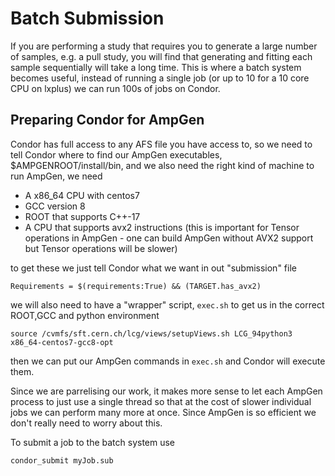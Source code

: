 # Batch Submission

If you are performing a study that requires you to generate a large number of samples, e.g. a pull study, you will find that generating and fitting each sample sequentially will take a long time. This is where a batch system becomes useful, instead of running a single job \(or up to 10 for a 10 core CPU on lxplus\) we can run 100s of jobs on Condor.

## Preparing Condor for AmpGen

Condor has full access to any AFS file you have access to, so we need to tell Condor where to find our AmpGen executables, $AMPGENROOT/install/bin, and we also need the right kind of machine to run AmpGen, we need

* A x86\_64 CPU with centos7
* GCC version 8
* ROOT that supports C++-17
* A CPU that supports avx2 instructions \(this is important for Tensor operations in AmpGen - one can build AmpGen without AVX2 support but Tensor operations will be slower\)

to get these we just tell Condor what we want in out "submission" file

```text
Requirements = $(requirements:True) && (TARGET.has_avx2)
```

we will also need to have a "wrapper" script, `exec.sh` to get us in the correct ROOT,GCC and python environment

```text
source /cvmfs/sft.cern.ch/lcg/views/setupViews.sh LCG_94python3 x86_64-centos7-gcc8-opt
```

then we can put our AmpGen commands in `exec.sh` and Condor will execute them.

Since we are parrelising our work, it makes more sense to let each AmpGen process to just use a single thread so that at the cost of slower individual jobs we can perform many more at once. Since AmpGen is so efficient we don't really need to worry about this.

To submit a job to the batch system use

```text
condor_submit myJob.sub
```

